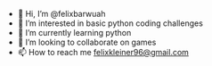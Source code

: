 - 👋 Hi, I’m @felixbarwuah
- 👀 I’m interested in basic python coding challenges
- 🌱 I’m currently learning python
- 💞️ I’m looking to collaborate on games 
- 📫 How to reach me felixkleiner96@gmail.com

<!---
felixbarwuah/felixbarwuah is a ✨ special ✨ repository because its `README.md` (this file) appears on your GitHub profile.
You can click the Preview link to take a look at your changes.
--->
